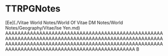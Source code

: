 # TTRPGNotes

[Ee](./Vitae World Notes/World Of Vitae DM Notes/World Notes/Geography/Vitae/Ise Yen.md)
AAAAAAAAAAAAAAAAAAAAAAAAAAAAAAAAAAAAAAAAAAAAAAAAAAAAAAAAAAAAAAAAAAAAAAAAAAAAAAAAAAAAAAAAAAAAAAAAAAAAAAAAAAAAAAAAAAAAAAAAAAAAAAAAAAAAAAAAAAAAAAAAAAAAAAAAAAAAAAAAAAAAAAAAAAAAAAAAAAAAAAAAAAAAAAAAAAA
B
